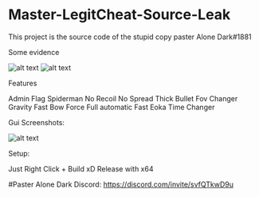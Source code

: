 # Master-LegitCheat-Source-Leak

This project is the source code of the stupid copy paster Alone Dark#1881

Some evidence

![alt text](https://i.imgur.com/EXeka5L.png)
![alt text](https://i.imgur.com/n6b6Ht7.png)

Features

Admin Flag 
Spiderman
No Recoil
No Spread
Thick Bullet 
Fov Changer
Gravity
Fast Bow 
Force Full automatic 
Fast Eoka
Time Changer


Gui Screenshots:

![alt text](https://i.imgur.com/uDYDTJA.png)


Setup:

Just Right Click + Build xD 
Release with x64

#Paster Alone Dark Discord: https://discord.com/invite/svfQTkwD9u
